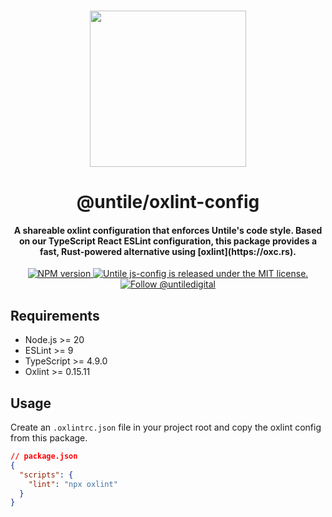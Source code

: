 <p align="center">
  <br><img width="250" src="https://untile.pt/logo.png" /><br>
</p>

<h1 align="center">
  @untile/oxlint-config
</h1>

<h4 align="center">
  A shareable oxlint configuration that enforces Untile's code style. Based on our TypeScript React ESLint configuration, this package provides a fast, Rust-powered alternative using [oxlint](https://oxc.rs).
</h4>

<p align="center">
  <a href="https://www.npmjs.com/package/@untile/oxlint-config">
    <img src="https://img.shields.io/npm/v/@untile/oxlint-config.svg?style=for-the-badge" alt="NPM version" />
  </a>
  <a href="https://github.com/untile/js-configs/blob/main/LICENSE">
    <img src="https://img.shields.io/badge/license-MIT-blue.svg?style=for-the-badge" alt="Untile js-config is released under the MIT license." />
  </a>
  <a href="https://twitter.com/intent/follow?screen_name=untiledigital">
    <img src="https://img.shields.io/twitter/follow/untiledigital.svg?label=Follow%20@untiledigital&style=for-the-badge" alt="Follow @untiledigital" />
  </a>
</p>

## Requirements

- Node.js >= 20
- ESLint >= 9
- TypeScript >= 4.9.0
- Oxlint >= 0.15.11

## Usage

Create an `.oxlintrc.json` file in your project root and copy the oxlint config from this package.

```json
// package.json
{
  "scripts": {
    "lint": "npx oxlint"
  }
}